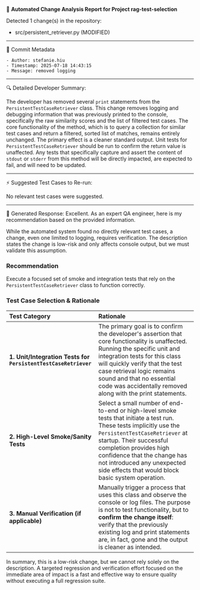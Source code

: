 📄 **Automated Change Analysis Report for Project rag-test-selection**

Detected 1 change(s) in the repository:

- src/persistent_retriever.py (MODIFIED)

---

🔧 Commit Metadata

    - Author: stefanie.hiu
    - Timestamp: 2025-07-18 14:43:15
    - Message: removed logging

---


🔍 Detailed Developer Summary:

  The developer has removed several `print` statements from the `PersistentTestCaseRetriever` class. This change removes logging and debugging information that was previously printed to the console, specifically the raw similarity scores and the list of filtered test cases. The core functionality of the method, which is to query a collection for similar test cases and return a filtered, sorted list of matches, remains entirely unchanged. The primary effect is a cleaner standard output. Unit tests for `PersistentTestCaseRetriever` should be run to confirm the return value is unaffected. Any tests that specifically capture and assert the content of `stdout` or `stderr` from this method will be directly impacted, are expected to fail, and will need to be updated.

---

⚡️ Suggested Test Cases to Re-run:

No relevant test cases were suggested.

---
💬 Generated Response:
Excellent. As an expert QA engineer, here is my recommendation based on the provided information.

While the automated system found no directly relevant test cases, a change, even one limited to logging, requires verification. The description states the change is low-risk and only affects console output, but we must validate this assumption.

### Recommendation

Execute a focused set of smoke and integration tests that rely on the `PersistentTestCaseRetriever` class to function correctly.

### Test Case Selection & Rationale

| Test Category | Rationale |
| :--- | :--- |
| **1. Unit/Integration Tests for `PersistentTestCaseRetriever`** | The primary goal is to confirm the developer's assertion that core functionality is unaffected. Running the specific unit and integration tests for this class will quickly verify that the test case retrieval logic remains sound and that no essential code was accidentally removed along with the print statements. |
| **2. High-Level Smoke/Sanity Tests** | Select a small number of end-to-end or high-level smoke tests that initiate a test run. These tests implicitly use the `PersistentTestCaseRetriever` at startup. Their successful completion provides high confidence that the change has not introduced any unexpected side effects that would block basic system operation. |
| **3. Manual Verification (if applicable)** | Manually trigger a process that uses this class and observe the console or log files. The purpose is not to test functionality, but to **confirm the change itself**: verify that the previously existing log and print statements are, in fact, gone and the output is cleaner as intended. |

In summary, this is a low-risk change, but we cannot rely solely on the description. A targeted regression and verification effort focused on the immediate area of impact is a fast and effective way to ensure quality without executing a full regression suite.
